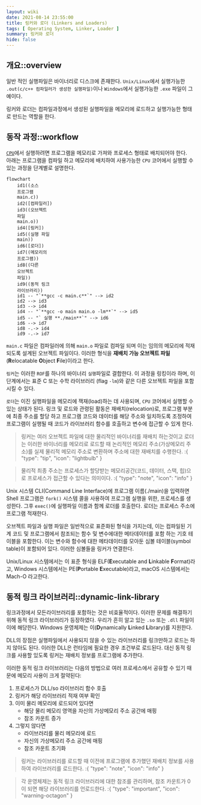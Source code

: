 ```yaml
---
layout: wiki
date: 2021-08-14 23:55:00
title: 링커와 로더 (Linkers and Loaders)
tags: [ Operating System, Linker, Loader ]
summary: 링커와 로더
hide: false
---
```


## 개요::overview

일반 적인 실행파일은 바이너리로 디스크에 존재한다.
`Unix/Linux`에서 실행가능한 `.out(c/c++ 컴파일러가 생성한 실행파일)`이나 `Windows`에서 실행가능한 `.exe` 파일이 그 예이다.

링커와 로더는 컴파일과정에서 생성된 실행파일을 메모리에 로드하고 실행가능한 형태로 만드는 역할을 한다.

## 동작 과정::workflow

[`CPU`](/wiki/central-processing-unit)에서 실행하려면 프로그램을 메모리로 가져와 프로세스 형태로 배치되어야 한다.  
아래는 프로그램을 컴파일 하고 메모리에 배치하여 사용가능한 `CPU` 코어에서 실행할 수 있는 과정을 단계별로 설명한다.


```mermaid
flowchart
    id1((소스
    프로그램
    main.c)) 
    id2([컴파일러])
    id3((오브젝트
    파일
    main.o))
    id4([링커])
    id5((실행 파일
    main))
    id6([로더])
    id7((메모리의
    프로그램))
    id8((다른
    오브젝트
    파일))
    id9((동적 링크
    라이브러리))
    id1 -- "`**gcc -c main.c**`" --> id2
    id2 --> id3
    id3 --> id4
    id4 -- "`**gcc -o main main.o -lm**`" --> id5
    id5 -- "` 실행 **./main**`" --> id6
    id6 --> id7
    id8 -.-> id4
    id9 -.-> id7
```

`main.c` 파일은 컴파일러에 의해 `main.o` 파일로 컴파일 되며 이는 임의의 메모리에 적재되도록 설계된 오브젝트 파일이다.
이러한 형식을 **재배치 가능 오브젝트 파일**(**R**elocatable **O**bject **F**ile)이라고 한다.  

`링커`는 이러한 `ROF`를 하나의 바이너리 `실행`파일로 결합한다. 이 과정을 링킹이라 하며, 이 단계에서는 표준 C 또는 수학 라이브러리 (flag `-lm`)와 같은 다른 오브젝트 파일을 포함 시킬 수 있다.

`로더`는 이진 실행파일을 메모리에 잭재(load)하는 데 사용되며, `CPU` 코어에서 실행할 수 있는 상태가 된다. 링크 및 로드와 관령된 활동은 재배치(relocation)로, 
프로그램 부분에 최종 주소를 할당 하고 프로그램 코드와 데이터를 해당 주소와 일치하도록 조정하여 프로그램이 실행될 때 코드가 라이브러리 함수를 호출하고 변수에 접근할 수 있게 한다. 

> 링커는 여러 오브젝트 파일에 대한 물리적인 바이너리를 재배치 하는것이고 로더는 이러한 바이너리를 메모리로 로드할 때 논리적인 메모리 주소(가상메모리 주소)를
> 실제 물리적 메모리 주소로 변환하며 주소에 대한 재배치를 수행한다.
:{ "type": "tip", "icon": "lightbulb" }

> 물리적 최종 주소는 프로세스가 할당받는 메모리공간(코드, 데이터, 스택, 힙)으로 프로세스가 접근할 수 있다는 의미이다.
:{ "type": "note", "icon": "info" }

Unix 시스템 CLI(Command Line Interface)에 프로그램 이름(./main)을 입력하면 Shell 프로그램은 `fork()` 시스템 콜을 사용하여 프로그램 실행을 위한, 프로세스를 생성한다.
그후 `exec()`에 실행파일 이름과 함께 로더를 호출한다. 로더는 프로세스 주소에 프로그램 적재한다.

오브젝트 파일과 실행 파일은 일반적으로 표준화된 형식을 가지는데, 
이는 컴파일된 기계 코드 및 프로그램에서 참조되는 함수 및 변수에대한 메타데이터를 포함 하는 기호 테이블을 포함한다. 
이는 변수와 함수에 대한 메타데이터를 모아둔 심볼 테이블(symbol table)이 포함되어 있다. 이러한 심볼들을 링커가 연결한다.

Unix/Linux 시스템에서는 이 표준 형식을 ELF(**E**xecutable and **L**inkable **F**ormat)라고, 
Windows 시스템에서는 PE(**P**ortable **E**xecutable)라고, macOS 시스템에서는 Mach-O 라고한다.


## 동적 링크 라이브러리::dynamic-link-library

링크과정에서 모든라이브러리를 포함하는 것은 비효율적이다. 이러한 문제를 해결하기 위해 동적 링크 라이브러리가 등장하였다.
우리가 흔히 알고 있는 `.so` 또는 `.dll` 파일이 이에 해당한다. Windows 운영체제는 이(**D**ynamically **L**inked **L**ibrary)를 지원한다.

DLL의 장점은 실행파일에서 사용되지 않을 수 있는 라이브러리를 링크만하고 로드는 하지 않아도 된다.
이러한 DLL은 런타임에 필요한 경우 조건부로 로드된다. 대신 동적 링크를 사용할 있도록 링커는 재배치 정보를 프로그램에 추가한다.

이러한 동적 링크 라이브러리는 다음의 방법으로 여러 프로세스에서 공유할 수 있기 때문에 메모리 사용이 크게 절약된다:

1. 프로세스가 DLL/so 라이브러리 함수 호출
2. 링커가 해당 라이브러리 적재 여부 확인
3. 이미 물리 메모리에 로드되어 있다면
   * 해당 물리 메모리 영역을 자신의 가상메모리 주소 공간에 매핑
   * 참조 카운트 증가
4. 그렇지 않다면
   * 라이브러리를 물리 메모리에 로드
   * 자신의 가상메모리 주소 공간에 매핑
   * 참조 카운트 초기화

> 링커는 라이브러리를 로드할 때 이전에 프로그램에 추가했던 재배치 정보를 사용하여 라이브러리를 로드한다. 
:{ "type": "note", "icon": "info" }

> 각 운영체제는 동적 링크 라이브러리에 대한 참조를 관리하며, 참조 카운트가 0이 되면 해당 라이브러리를 언로드한다.
:{ "type": "important", "icon": "warning-octagon" }
